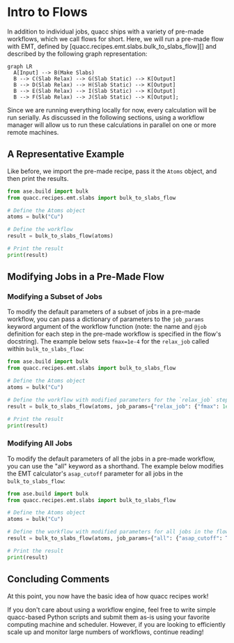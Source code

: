 # Intro to Flows

In addition to individual jobs, quacc ships with a variety of pre-made workflows, which we call flows for short. Here, we will run a pre-made flow with EMT, defined by [quacc.recipes.emt.slabs.bulk_to_slabs_flow][] and described by the following graph representation:

```mermaid
graph LR
  A[Input] --> B(Make Slabs)
  B --> C(Slab Relax) --> G(Slab Static) --> K[Output]
  B --> D(Slab Relax) --> H(Slab Static) --> K[Output]
  B --> E(Slab Relax) --> I(Slab Static) --> K[Output]
  B --> F(Slab Relax) --> J(Slab Static) --> K[Output];
```

Since we are running everything locally for now, every calculation will be run serially. As discussed in the following sections, using a workflow manager will allow us to run these calculations in parallel on one or more remote machines.

## A Representative Example

Like before, we import the pre-made recipe, pass it the `Atoms` object, and then print the results.

```python
from ase.build import bulk
from quacc.recipes.emt.slabs import bulk_to_slabs_flow

# Define the Atoms object
atoms = bulk("Cu")

# Define the workflow
result = bulk_to_slabs_flow(atoms)

# Print the result
print(result)
```

## Modifying Jobs in a Pre-Made Flow

### Modifying a Subset of Jobs

To modify the default parameters of a subset of jobs in a pre-made workflow, you can pass a dictionary of parameters to the `job_params` keyword argument of the workflow function (note: the name and `@job` definition for each step in the pre-made workflow is specified in the flow's docstring). The example below sets `fmax=1e-4` for the `relax_job` called within `bulk_to_slabs_flow`:

```python
from ase.build import bulk
from quacc.recipes.emt.slabs import bulk_to_slabs_flow

# Define the Atoms object
atoms = bulk("Cu")

# Define the workflow with modified parameters for the `relax_job` step
result = bulk_to_slabs_flow(atoms, job_params={"relax_job": {"fmax": 1e-4}})

# Print the result
print(result)
```

### Modifying All Jobs

To modify the default parameters of all the jobs in a pre-made workflow, you can use the "all" keyword as a shorthand. The example below modifies the EMT calculator's `asap_cutoff` parameter for all jobs in the `bulk_to_slabs_flow`:

```python
from ase.build import bulk
from quacc.recipes.emt.slabs import bulk_to_slabs_flow

# Define the Atoms object
atoms = bulk("Cu")

# Define the workflow with modified parameters for all jobs in the flow
result = bulk_to_slabs_flow(atoms, job_params={"all": {"asap_cutoff": True}})

# Print the result
print(result)
```

## Concluding Comments

At this point, you now have the basic idea of how quacc recipes work!

If you don't care about using a workflow engine, feel free to write simple quacc-based Python scripts and submit them as-is using your favorite computing machine and scheduler. However, if you are looking to efficiently scale up and monitor large numbers of workflows, continue reading!
